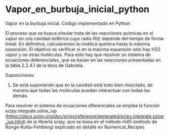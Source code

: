 # Vapor_en_burbuja_inicial_python
Vapor en la burbuja inicial. Código implementado en Python


El proceso que se busca simular trata de las reacciones químicas en el vapor en una cavidad esférica cuyo radio R(t) depende del tiempo de forma lineal. En definitiva, calcularemos la cinética química hasta la máxima expansión. El objetivo es verificar si en la máxima expansión sólo hay H20 vapor y no otras moléculas. Para esto hay que resolver un sistema de ecuaciones deferenciales, que se basan en las reacciones presentadas en la tabla 2.2.4.1 de la tesis de Gabriela.

Suposiciones:
1. Se está suponiendo que en la cavidad está todo bien mezclado, de manera que todas las moléculas pueden interactuar con todas las demás.




Para resolver el sistema de ecuaciones diferenciales se emplea la función scipy.integrate.solve_ivp (https://docs.scipy.org/doc/scipy/reference/generated/scipy.integrate.solve_ivp.html) de la librería scipy, que se basa en el método rk45 (método de Runge-Kutta-Fehlberg) explicado en detalle en Numerical_Recipes




